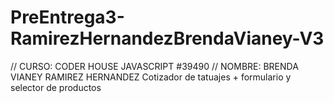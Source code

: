 # PreEntrega3-RamirezHernandezBrendaVianey-V3
// CURSO: CODER HOUSE JAVASCRIPT #39490
// NOMBRE: BRENDA VIANEY RAMIREZ HERNANDEZ
Cotizador de tatuajes + formulario y selector de productos

